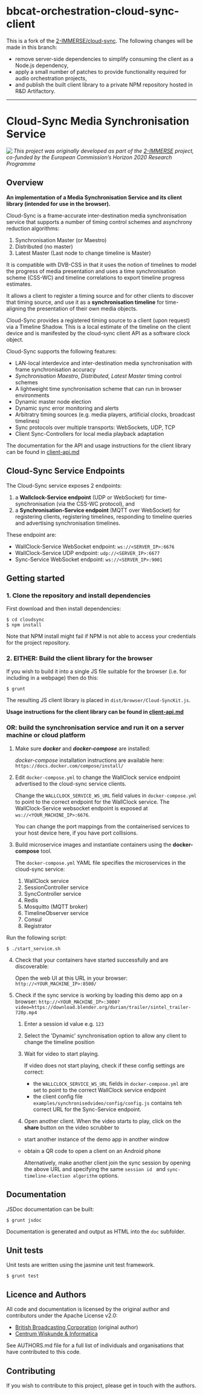 # bbcat-orchestration-cloud-sync-client

This is a fork of the [2-IMMERSE/cloud-sync](https://github.com/2-IMMERSE/cloud-sync). The following changes will be made in this branch:

* remove server-side dependencies to simplify consuming the client as a Node.js dependency,
* apply a small number of patches to provide functionality required for audio orchestration projects,
* and publish the built client library to a private NPM repository hosted in R&D Artifactory.

---

# Cloud-Sync Media Synchronisation Service 

<img src="https://2immerse.eu/wp-content/uploads/2016/04/2-IMM_150x50.png" align="left"/><em>This project was originally developed as part of the <a href="https://2immerse.eu/">2-IMMERSE</a> project, co-funded by the European Commission’s <a hef="http://ec.europa.eu/programmes/horizon2020/">Horizon 2020</a> Research Programme</em>

## Overview

**An implementation of a Media Synchronisation Service and its client library (intended for use in the browser).**

Cloud-Sync is a frame-accurate inter-destination media synchronisation service that supports a number of timing control schemes and asynchrony reduction algorithms:
1. Synchronisation Master (or Maestro)
2. Distributed (no master)
3. Latest Master (Last node to change timeline is Master)

It is compatible with DVB-CSS in that it uses the notion of timelines to model the progress of media presentation and uses a time synchronisation scheme (CSS-WC) and timeline correlations to export timeline progress estimates.

It allows a client to register a timing source and for other clients  to discover that timing source, and use it as a **synchronisation timeline** for time-aligning the presentation of their own media objects.

Cloud-Sync provides a registered timing source to a client (upon request) via a Timeline Shadow. This is a local estimate of the timeline on the client device and is manifested by the cloud-sync client API as a software clock  object. 

Cloud-Sync supports the following features:
* LAN-local interdevice and inter-destination media synchronisation with frame synchronisation accuracy  
* *Synchronisation Maestro*, *Distributed*, *Latest Master* timing control schemes
* A lightweight time synchronisation scheme that can run in browser environments
* Dynamic master node election
* Dynamic sync error monitoring and alerts
* Arbitratry timing sources (e.g. media players,  artificial clocks, broadcast timelines)
* Sync protocols over multiple transports: WebSockets, UDP, TCP 
* Client Sync-Controllers for local media playback adaptation

The documentation for the API and usage instructions for the client library can be found in [client-api.md](client-api.md)


## Cloud-Sync Service Endpoints

The Cloud-Sync service exposes 2 endpoints:
1. a **Wallclock-Service endpoint** (UDP or WebSocket) for time-synchronisation (via the CSS-WC protocol), and
2. a **Synchronisation-Service endpoint** (MQTT over WebSocket) for registering clients, registering timelines, responding to timeline queries and advertising synchronisation timelines.

These endpoint are:
* WallClock-Service WebSocket endpoint: `ws://<SERVER_IP>:6676`
* WallClock-Service UDP endpoint: `udp://<SERVER_IP>:6677`
* Sync-Service WebSocket endpoint:  `ws://<SERVER_IP>:9001`

## Getting started

### 1. Clone the repository and install dependencies

First download and then install dependencies:

    $ cd cloudsync
    $ npm install

Note that NPM install might fail if NPM is not able to access your credentials for the
project repository.


### 2. EITHER: Build the client library for the browser

If you wish to build it into a single JS file suitable for the browser (i.e.
for including in a webpage) then do this:

    $ grunt

The resulting JS client library is placed in `dist/browser/Cloud-SyncKit.js`.

**Usage instructions for the client library can be found in [client-api.md](client-api.md)**  

### OR: build the synchronisation service and run it on a server machine or cloud platform

1. Make sure ***docker*** and ***docker-compose*** are installed:
    
    *docker-compose* installation instructions are available here: `https://docs.docker.com/compose/install/`


2. Edit `docker-compose.yml` to change the WallClock service endpoint advertised to the cloud-sync service clients.

     Change the `WALLCLOCK_SERVICE_WS_URL` field values in `docker-compose.yml` to point to the correct endpoint for the WallClock service. The WallClock-Service websocket endpoint is exposed at `ws://<YOUR_MACHINE_IP>:6676`.

     You can change the port mappings from the containerised services to your host device here, if you have port collisions.
  
3. Build microservice images and instantiate containers using the **docker-compose** tool.

    The `docker-compose.yml` YAML file specifies the microservices in the cloud-sync service:
    1. WallClock service
    2. SessionController service
    3. SyncController service
    4. Redis
    5. Mosquitto (MQTT broker)
    6. TimelineObserver service
    7. Consul
    8. Registrator


  Run the following script:

    $ ./start_service.sh

4. Check that your containers have started successfully and are discoverable:

    Open the web UI at this URL in your browser: `http://<YOUR_MACHINE_IP>:8500/`
   

5. Check if the sync service is working by loading this demo app on a browser: `http://<YOUR_MACHINE_IP>:3000?video=https://download.blender.org/durian/trailer/sintel_trailer-720p.mp4`

   1. Enter a session id value e.g. `123`

   2. Select the 'Dynamic' synchronisation option to allow any client to change the timeline position
  
   3. Wait for video to start playing.
    
        If video does not start playing, check if these config settings are correct: 
        - the `WALLCLOCK_SERVICE_WS_URL` fields in `docker-compose.yml` are set to point to the correct WallClock service endpoint
        - the client config file `examples/synchronisedvideo/config/config.js` contains teh correct URL for the Sync-Service endpoint.
  
   4. Open another client.  When the video starts to play, click on the **share** button on the video scrubber to
     - start another instance of the demo app in another window
     - obtain a QR code to open a client on an Android phone

       Alternatively, make another client join the sync session by opening the above URL and specifying the same `session id ` and `sync-timeline-election algorithm` options.


## Documentation

JSDoc documentation can be built:

    $ grunt jsdoc

Documentation is generated and output as HTML into the `doc` subfolder.


## Unit tests

Unit tests are written using the jasmine unit test framework.

    $ grunt test


## Licence and Authors

All code and documentation is licensed by the original author and contributors under the Apache License v2.0:

* [British Broadcasting Corporation](http://www.bbc.co.uk/rd) (original author)
* [Centrum Wiskunde & Informatica](http://www.cwi.nl/)

See AUTHORS.md file for a full list of individuals and organisations that have
contributed to this code.

## Contributing

If you wish to contribute to this project, please get in touch with the authors.
